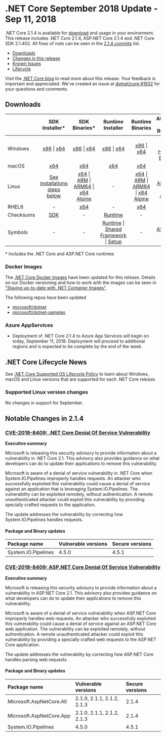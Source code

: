# .NET Core September 2018 Update - Sep 11, 2018

.NET Core 2.1.4 is available for [download](2.1.4-download.md) and usage in your environment. This release includes .NET Core 2.1.4, ASP.NET Core 2.1.4 and .NET Core SDK 2.1.402. All fixes of note can be seen in the [2.1.4 commits](2.1.4-commits.md) list.

* [Downloads](#downloads)
* [Changes in this release](#notable-changes-in-214)
* [Known Issues](../2.1-known-issues.md)
* [Lifecycle](#net-core-lifecycle-news)

Visit the [.NET Core blog][dotnet-blog] to read more about this release. Your feedback is important and appreciated. We've created an issue at [dotnet/core #1932](https://github.com/dotnet/core/issues/1932) for your questions and comments.

## Downloads

|           | SDK Installer*                                   | SDK Binaries*                            | Runtime Installer                                        | Runtime Binaries                                 | ASP.NET Core Runtime           |
| --------- | :------------------------------------------:     | :----------------------:                 | :---------------------------:                            | :-------------------------:                      | :-----------------:            |
| Windows   | [x86][sdk-win-x86.exe] \| [x64][sdk-win-x64.exe] | [x86][sdk-win-x86] \| [x64][sdk-win-x64] | [x86][runtime-win-x86.exe] \| [x64][runtime-win-x64.exe] | [x86][runtime-win-x86] \| [x64][runtime-win-x64] | [x86][asp-runtime-win-x86.exe] \| [x64][asp-runtime-win-x64.exe] <br/> [Hosting Bundle][hosting-win-x64.exe] |
| macOS     | [x64][sdk-mac-x64.pkg]  | [x64][sdk-mac-x64]     | [x64][runtime-mac-x64.pkg] | [x64][runtime-mac-x64] | [x64][asp-runtime-mac-x64]
| Linux     | [See installations steps below][linux-install]   | [x64][sdk-linux-x64] \| [ARM][sdk-linux-arm-x32] \| [ARM64][sdk-linux-arm-x64] \| [x64 Alpine][sdk-linux-musl-x64] | - | [x64][runtime-linux-x64] \| [ARM][runtime-linux-arm-x32] \| [ARM64][runtime-linux-arm-x64] \| [x64 Alpine][runtime-linux-musl-x64] | [x64][asp-runtime-linux-x64]  \| [ARM32][asp-runtime-linux-arm-x86] \| [x64 Alpine][asp-runtime-linux-musl-x64] |
| RHEL6     | -                                                | [x64][sdk-rhel.6-x64]                    | -                                                        | [x64][runtime-rhel.6-x64] | - |
| Checksums | [SDK][checksums-sdk]                             | -                                        | [Runtime][checksums-runtime]                             | - | - |
| Symbols   | -                                                | -                                        | [Runtime][symbols-coreclr] \| [Shared Framework][symbols-corefx] \| [Setup][symbols-core-setup] | - | [ASP.NET Core][symbols-aspnetcore] |

\* Includes the .NET Core and ASP.NET Core runtimes

### Docker Images

The [.NET Core Docker images](https://hub.docker.com/r/microsoft/dotnet/) have been updated for this release. Details on our Docker versioning and how to work with the images can be seen in ["Staying up-to-date with .NET Container Images"](https://devblogs.microsoft.com/dotnet/staying-up-to-date-with-net-container-images/).

The following repos have been updated

* [microsoft/dotnet](https://github.com/dotnet/dotnet-docker/blob/main/README.md)
* [microsoft/dotnet-samples](https://github.com/dotnet/dotnet-docker/blob/main/README.samples.md)

### Azure AppServices

* Deployment of .NET Core 2.1.4 to Azure App Services will begin on today, September 11, 2018. Deployment will proceed to additional regions and is expected to be complete by the end of the week.

## .NET Core Lifecycle News

See [.NET Core Supported OS Lifecycle Policy](../../../os-lifecycle-policy.md) to learn about Windows, macOS and Linux versions that are supported for each .NET Core release.

### Supported Linux version changes

No changes in support for September.

## Notable Changes in 2.1.4

### [CVE-2018-8409: .NET Core Denial Of Service Vulnerability](https://github.com/dotnet/Announcements/issues/83)

**Executive summary**

Microsoft is releasing this security advisory to provide information about a vulnerability in .NET Core 2.1. This advisory also provides guidance on what developers can do to update their applications to remove this vulnerability.

Microsoft is aware of a denial of service vulnerability in .NET Core when System.IO.Pipelines improperly handles requests. An attacker who successfully exploited this vulnerability could cause a denial of service against an application that is leveraging System.IO.Pipelines. The vulnerability can be exploited remotely, without authentication. A remote unauthenticated attacker could exploit this vulnerability by providing specially crafted requests to the application.

The update addresses the vulnerability by correcting how System.IO.Pipelines handles requests.

#### Package and Binary updates

| Package name | Vulnerable versions | Secure versions |
| :--- | :--- | :--- |
System.IO.Pipelines | 4.5.0 | 4.5.1 |


### [CVE-2018-8409: ASP.NET Core Denial Of Service Vulnerability](https://github.com/aspnet/Announcements/issues/316)

**Executive summary**

Microsoft is releasing this security advisory to provide information about a vulnerability in ASP.NET Core 2.1. This advisory also provides guidance on what developers can do to update their applications to remove this vulnerability.

Microsoft is aware of a denial of service vulnerability when ASP.NET Core improperly handles web requests. An attacker who successfully exploited this vulnerability could cause a denial of service against an ASP.NET Core web application. The vulnerability can be exploited remotely, without authentication. A remote unauthenticated attacker could exploit this vulnerability by providing a specially crafted web requests to the ASP.NET Core application.

The update addresses the vulnerability by correcting how ASP.NET Core handles parsing web requests.

#### Package and Binary updates

| Package name | Vulnerable versions | Secure versions |
| :--- | :--- | :--- |
Microsoft.AspNetCore.All | 2.1.0, 2.1.1, 2.1.2, 2.1.3 | 2.1.4
Microsoft.AspNetCore.App | 2.1.0, 2.1.1, 2.1.2, 2.1.3 | 2.1.4
System.IO.Pipelines | 4.5.0 | 4.5.1

[dlc-runtime]: https://download.microsoft.com/download/A/7/8/A78F1D25-8D5C-4411-B544-C7D527296D5E
[dlc-sdk]: https://download.microsoft.com/download/8/A/7/8A765126-50CA-4C6F-890B-19AE47961E4B
[blob-runtime]: https://builds.dotnet.microsoft.com/dotnet/Runtime/
[blob-sdk]: https://builds.dotnet.microsoft.com/dotnet/Sdk/
[release-notes]: 2.1.4.md

[runtime-linux-x64]: https://download.microsoft.com/download/A/7/8/A78F1D25-8D5C-4411-B544-C7D527296D5E/dotnet-runtime-2.1.4-linux-x64.tar.gz
[runtime-linux-arm-x32]: https://download.microsoft.com/download/A/7/8/A78F1D25-8D5C-4411-B544-C7D527296D5E/dotnet-runtime-2.1.4-linux-arm.tar.gz
[runtime-linux-musl-x64]: https://download.microsoft.com/download/A/7/8/A78F1D25-8D5C-4411-B544-C7D527296D5E/dotnet-runtime-2.1.4-linux-musl-x64.tar.gz
[runtime-linux-arm-x64]: https://download.microsoft.com/download/A/7/8/A78F1D25-8D5C-4411-B544-C7D527296D5E/dotnet-runtime-2.1.4-linux-arm64.tar.gz
[runtime-rhel.6-x64]: https://download.microsoft.com/download/A/7/8/A78F1D25-8D5C-4411-B544-C7D527296D5E/dotnet-runtime-2.1.4-rhel.6-x64.tar.gz
[runtime-mac-x64]: https://download.microsoft.com/download/A/7/8/A78F1D25-8D5C-4411-B544-C7D527296D5E/dotnet-runtime-2.1.4-osx-x64.tar.gz
[runtime-mac-x64.pkg]: https://download.microsoft.com/download/A/7/8/A78F1D25-8D5C-4411-B544-C7D527296D5E/dotnet-runtime-2.1.4-osx-x64.pkg
[runtime-win-x86]: https://download.microsoft.com/download/A/7/8/A78F1D25-8D5C-4411-B544-C7D527296D5E/dotnet-runtime-2.1.4-win-x86.zip
[runtime-win-x64]: https://download.microsoft.com/download/A/7/8/A78F1D25-8D5C-4411-B544-C7D527296D5E/dotnet-runtime-2.1.4-win-x64.zip
[runtime-win-x86.exe]: https://download.microsoft.com/download/A/7/8/A78F1D25-8D5C-4411-B544-C7D527296D5E/dotnet-runtime-2.1.4-win-x86.exe
[runtime-win-x64.exe]: https://download.microsoft.com/download/A/7/8/A78F1D25-8D5C-4411-B544-C7D527296D5E/dotnet-runtime-2.1.4-win-x64.exe

[sdk-linux-x64]: https://download.microsoft.com/download/8/A/7/8A765126-50CA-4C6F-890B-19AE47961E4B/dotnet-sdk-2.1.402-linux-x64.tar.gz
[sdk-linux-arm-x32]:  https://download.microsoft.com/download/8/A/7/8A765126-50CA-4C6F-890B-19AE47961E4B/dotnet-sdk-2.1.402-linux-arm.tar.gz
[sdk-linux-arm-x64]:  https://download.microsoft.com/download/8/A/7/8A765126-50CA-4C6F-890B-19AE47961E4B/dotnet-sdk-2.1.402-linux-arm64.tar.gz
[sdk-linux-musl-x64]:  https://download.microsoft.com/download/8/A/7/8A765126-50CA-4C6F-890B-19AE47961E4B/dotnet-sdk-2.1.402-linux-musl-x64.tar.gz
[sdk-mac-x64]: https://download.microsoft.com/download/8/A/7/8A765126-50CA-4C6F-890B-19AE47961E4B/dotnet-sdk-2.1.402-osx-x64.tar.gz
[sdk-mac-x64.pkg]: https://download.microsoft.com/download/8/A/7/8A765126-50CA-4C6F-890B-19AE47961E4B/dotnet-sdk-2.1.402-osx-x64.pkg
[sdk-mac-x64.pkg-gs]: https://download.microsoft.com/download/8/A/7/8A765126-50CA-4C6F-890B-19AE47961E4B/dotnet-sdk-2.1.402-osx-gs-x64.pkg
[sdk-win-x86]: https://download.microsoft.com/download/8/A/7/8A765126-50CA-4C6F-890B-19AE47961E4B/dotnet-sdk-2.1.402-win-x86.zip
[sdk-win-x64]: https://download.microsoft.com/download/8/A/7/8A765126-50CA-4C6F-890B-19AE47961E4B/dotnet-sdk-2.1.402-win-x64.zip
[sdk-win-x86.exe]: https://download.microsoft.com/download/8/A/7/8A765126-50CA-4C6F-890B-19AE47961E4B/dotnet-sdk-2.1.402-win-x86.exe
[sdk-win-x86.exe-gs]: https://download.microsoft.com/download/8/A/7/8A765126-50CA-4C6F-890B-19AE47961E4B/dotnet-sdk-2.1.402-win-gs-x86.exe
[sdk-win-x64.exe]: https://download.microsoft.com/download/8/A/7/8A765126-50CA-4C6F-890B-19AE47961E4B/dotnet-sdk-2.1.402-win-x64.exe
[sdk-win-x64.exe-gs]: https://download.microsoft.com/download/8/A/7/8A765126-50CA-4C6F-890B-19AE47961E4B/dotnet-sdk-2.1.402-win-gs-x64.exe
[sdk-rhel.6-x64]:  https://download.microsoft.com/download/8/A/7/8A765126-50CA-4C6F-890B-19AE47961E4B/dotnet-sdk-2.1.402-rhel.6-x64.tar.gz

[hosting-win-x64.exe]: https://download.microsoft.com/download/A/7/8/A78F1D25-8D5C-4411-B544-C7D527296D5E/dotnet-hosting-2.1.4-win.exe
[asp-runtime-linux-x64]: https://download.microsoft.com/download/A/7/8/A78F1D25-8D5C-4411-B544-C7D527296D5E/aspnetcore-runtime-2.1.4-linux-x64.tar.gz
[asp-runtime-linux-arm-x86]:  https://download.microsoft.com/download/A/7/8/A78F1D25-8D5C-4411-B544-C7D527296D5E/aspnetcore-runtime-2.1.4-linux-arm.tar.gz
[asp-runtime-linux-musl-x64]: https://download.microsoft.com/download/A/7/8/A78F1D25-8D5C-4411-B544-C7D527296D5E/aspnetcore-runtime-2.1.4-linux-musl-x64.tar.gz
[asp-runtime-mac-x64]: https://download.microsoft.com/download/A/7/8/A78F1D25-8D5C-4411-B544-C7D527296D5E/aspnetcore-runtime-2.1.4-osx-x64.tar.gz
[asp-runtime-win-x64.exe]: https://download.microsoft.com/download/A/7/8/A78F1D25-8D5C-4411-B544-C7D527296D5E/aspnetcore-runtime-2.1.4-win-x64.exe
[asp-runtime-win-x86.exe]: https://download.microsoft.com/download/A/7/8/A78F1D25-8D5C-4411-B544-C7D527296D5E/aspnetcore-runtime-2.1.4-win-x86.exe
[asp-runtime-win-x86]: https://download.microsoft.com/download/A/7/8/A78F1D25-8D5C-4411-B544-C7D527296D5E/aspnetcore-runtime-2.1.4-win-x86.zip
[asp-runtime-win-x64]: https://download.microsoft.com/download/A/7/8/A78F1D25-8D5C-4411-B544-C7D527296D5E/aspnetcore-runtime-2.1.4-win-x64.zip
[asp-store-linux-x64]: https://download.microsoft.com/download/A/7/8/A78F1D25-8D5C-4411-B544-C7D527296D5E/aspnetcore-store-2.1.4-linux-x64.tar.gz
[asp-store-mac-x64]: https://download.microsoft.com/download/A/7/8/A78F1D25-8D5C-4411-B544-C7D527296D5E/aspnetcore-store-2.1.4-osx-x64.tar.gz
[asp-store-win-x64]: https://download.microsoft.com/download/A/7/8/A78F1D25-8D5C-4411-B544-C7D527296D5E/AspNetCore.2.1.4.RuntimePackageStore_x64.exe
[asp-store-win-x86]: https://download.microsoft.com/download/A/7/8/A78F1D25-8D5C-4411-B544-C7D527296D5E/AspNetCore.2.1.4.RuntimePackageStore_x86.exe

[symbols-aspnetcore]: https://download.microsoft.com/download/A/7/8/A78F1D25-8D5C-4411-B544-C7D527296D5E/aspnet-2.1.4-symbols.zip
[symbols-coreclr]: https://download.microsoft.com/download/A/7/8/A78F1D25-8D5C-4411-B544-C7D527296D5E/coreclr-2.1.4-symbols.zip
[symbols-corefx]: https://download.microsoft.com/download/A/7/8/A78F1D25-8D5C-4411-B544-C7D527296D5E/corefx-2.1.4-symbols.zip
[symbols-core-setup]: https://download.microsoft.com/download/A/7/8/A78F1D25-8D5C-4411-B544-C7D527296D5E/core-setup-2.1.4-symbols.zip

[checksums-runtime]: https://builds.dotnet.microsoft.com/dotnet/checksums/2.1.4-runtime-sha.txt
[checksums-sdk]: https://builds.dotnet.microsoft.com/dotnet/checksums/2.1.402-sdk-sha.txt

[linux-install]: https://learn.microsoft.com/dotnet/core/install/linux

[dotnet-blog]: https://devblogs.microsoft.com/dotnet/net-core-september-2018-update/
